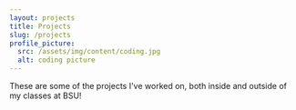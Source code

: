 ```yaml
---
layout: projects
title: Projects
slug: /projects
profile_picture:
  src: /assets/img/content/coding.jpg
  alt: coding picture
---
```


These are some of the projects I've worked on, both inside and outside of my classes at BSU!
<br><br><br><br><br>